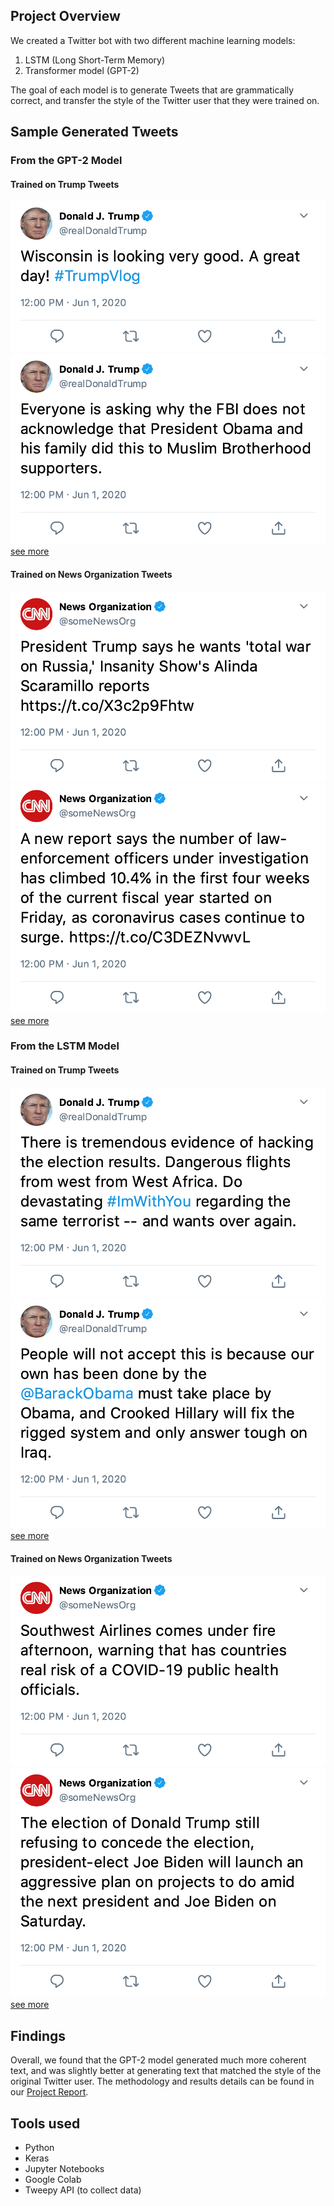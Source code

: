 ## Project Overview
We created a Twitter bot with two different machine learning models:
1. LSTM (Long Short-Term Memory)
2. Transformer model (GPT-2)

The goal of each model is to generate Tweets that are grammatically correct, and transfer the style of the Twitter user that they were trained on.

## Sample Generated Tweets
### From the GPT-2 Model
#### Trained on Trump Tweets
![GPT-2 Trump 1](https://github.com/Da-Pen/CS486-twitter-bot/blob/main/README-images/GPT2-Trump-1.jpg)
![GPT-2 Trump 2](https://github.com/Da-Pen/CS486-twitter-bot/blob/main/README-images/GPT2-Trump-2.jpg)
[see more](https://github.com/Da-Pen/CS486-twitter-bot/blob/main/GPT-2/trump_output)

#### Trained on News Organization Tweets
![GPT-2 News 1](https://github.com/Da-Pen/CS486-twitter-bot/blob/main/README-images/GPT2-News-1.jpg)
![GPT-2 News 2](https://github.com/Da-Pen/CS486-twitter-bot/blob/main/README-images/GPT2-News-2.jpg)
[see more](https://github.com/Da-Pen/CS486-twitter-bot/blob/main/GPT-2/news_output)

### From the LSTM Model
#### Trained on Trump Tweets
![LSTM Trump 1](https://github.com/Da-Pen/CS486-twitter-bot/blob/main/README-images/LSTM-Trump-1.jpg)
![LSTM Trump 2](https://github.com/Da-Pen/CS486-twitter-bot/blob/main/README-images/LSTM-Trump-2.jpg)
[see more](https://github.com/Da-Pen/CS486-twitter-bot/blob/main/LSTM/test-outputs/LSTM_trump_test_output)

#### Trained on News Organization Tweets
![LSTM News 1](https://github.com/Da-Pen/CS486-twitter-bot/blob/main/README-images/LSTM-News-1.jpg)
![LSTM News 2](https://github.com/Da-Pen/CS486-twitter-bot/blob/main/README-images/LSTM-News-2.jpg)
[see more](https://github.com/Da-Pen/CS486-twitter-bot/blob/main/LSTM/test-outputs/LSTM_news_test_output)

## Findings
Overall, we found that the GPT-2 model generated much more coherent text, and was slightly better at generating text that matched the style of the original Twitter user. The methodology and results details can be found in our [Project Report](https://github.com/Da-Pen/CS486-twitter-bot/blob/main/Report.pdf).

## Tools used
- Python
- Keras
- Jupyter Notebooks
- Google Colab
- Tweepy API (to collect data)
